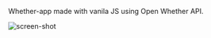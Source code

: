 Whether-app made with vanila JS using Open Whether API.

![screen-shot](https://github.com/ujjaval-parmar/javascript-whether-app/assets/154329143/f76cb03e-1e42-4443-b29d-369829ef0b06)
